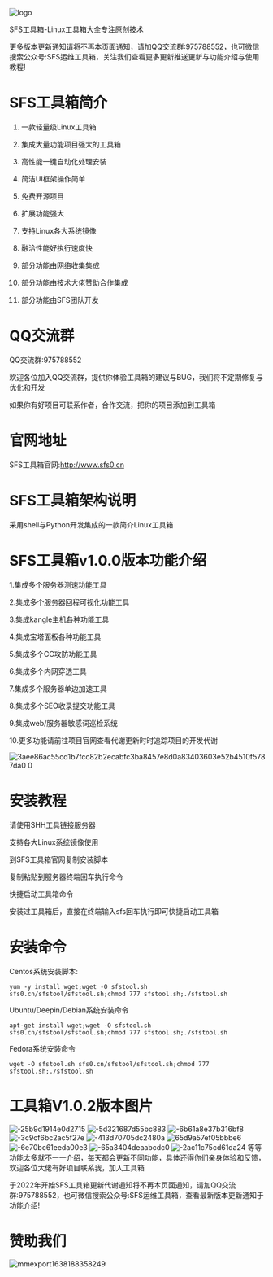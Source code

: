 ![logo](https://user-images.githubusercontent.com/84900137/146605573-17cfbf9b-e370-4ff0-9e60-963c3309d8f8.png)

SFS工具箱-Linux工具箱大全专注原创技术

更多版本更新通知请将不再本页面通知，请加QQ交流群:975788552，也可微信搜索公众号:SFS运维工具箱，关注我们查看更多更新推送更新与功能介绍与使用教程!

# SFS工具箱简介

1. 一款轻量级Linux工具箱

2. 集成大量功能项目强大的工具箱

3. 高性能一键自动化处理安装

4. 简洁UI框架操作简单

5. 免费开源项目

6. 扩展功能强大

7. 支持Linux各大系统镜像

8. 融洽性能好执行速度快

9. 部分功能由网络收集集成

10. 部分功能由技术大佬赞助合作集成

11. 部分功能由SFS团队开发

# QQ交流群

QQ交流群:975788552

欢迎各位加入QQ交流群，提供你体验工具箱的建议与BUG，我们将不定期修复与优化和开发

如果你有好项目可联系作者，合作交流，把你的项目添加到工具箱

# 官网地址

SFS工具箱官网:http://www.sfs0.cn

# SFS工具箱架构说明

采用shell与Python开发集成的一款简介Linux工具箱

# SFS工具箱v1.0.0版本功能介绍

1.集成多个服务器测速功能工具

2.集成多个服务器回程可视化功能工具

3.集成kangle主机各种功能工具

4.集成宝塔面板各种功能工具

5.集成多个CC攻防功能工具

6.集成多个内网穿透工具

7.集成多个服务器单边加速工具

8.集成多个SEO收录提交功能工具

9.集成web/服务器敏感词巡检系统

10.更多功能请前往项目官网查看代谢更新时时追踪项目的开发代谢

![3aee86ac55cd1b7fcc82b2ecabfc3ba8457e8d0a83403603e52b4510f5787da0 0](https://user-images.githubusercontent.com/84900137/146605637-a4f612dc-d58f-479d-8348-c4e7e2691d39.JPEG)

# 安装教程

请使用SHH工具链接服务器

支持各大Linux系统镜像使用

到SFS工具箱官网复制安装脚本

复制粘贴到服务器终端回车执行命令

快捷启动工具箱命令

安装过工具箱后，直接在终端输入sfs回车执行即可快捷启动工具箱

# 安装命令
Centos系统安装脚本:
```
yum -y install wget;wget -O sfstool.sh sfs0.cn/sfstool/sfstool.sh;chmod 777 sfstool.sh;./sfstool.sh
```

Ubuntu/Deepin/Debian系统安装命令
```
apt-get install wget;wget -O sfstool.sh sfs0.cn/sfstool/sfstool.sh;chmod 777 sfstool.sh;./sfstool.sh
```

Fedora系统安装命令
```
wget -O sfstool.sh sfs0.cn/sfstool/sfstool.sh;chmod 777 sfstool.sh;./sfstool.sh
```

# 工具箱V1.0.2版本图片
![-25b9d1914e0d2715](https://user-images.githubusercontent.com/84900137/146606230-4d1cbf67-cdd6-4b06-9a11-ab4dc2f11ce1.png)
![-5d321687d55bc883](https://user-images.githubusercontent.com/84900137/146606254-140118aa-6a92-4607-a42b-f0eff8b80d84.png)
![-6b61a8e37b316bf8](https://user-images.githubusercontent.com/84900137/146606278-c76fe9aa-630f-4807-bccc-53fc23cc2c0c.png)
![-3c9cf6bc2ac5f27e](https://user-images.githubusercontent.com/84900137/146606296-d9d56a99-29a2-4827-9aa2-4873552326d0.png)
![-413d70705dc2480a](https://user-images.githubusercontent.com/84900137/146606313-e980d7f3-00ba-4f75-9956-fe6eaf9a953d.png)
![65d9a57ef05bbbe6](https://user-images.githubusercontent.com/84900137/146606341-8b0a7d6c-69e3-402a-b969-88ca714ee5c5.png)
![-6e70bc61eeda00e3](https://user-images.githubusercontent.com/84900137/146606350-e056dd22-9ff8-4bdd-abd1-dcd817e9df4c.png)
![-65a3404deaabcdc0](https://user-images.githubusercontent.com/84900137/146606367-e8a923f5-4125-423e-99f2-624307c2ac15.png)
![-2ac11c75cd61da24](https://user-images.githubusercontent.com/84900137/146606380-99431996-1149-4a9a-b430-d9e38b578009.png)
等等功能太多就不一一介绍，每天都会更新不同功能，具体还得你们亲身体验和反馈，欢迎各位大佬有好项目联系我，加入工具箱

于2022年开始SFS工具箱更新代谢通知将不再本页面通知，请加QQ交流群:975788552，也可微信搜索公众号:SFS运维工具箱，查看最新版本更新通知于功能介绍!

# 赞助我们
![mmexport1638188358249](https://user-images.githubusercontent.com/84900137/146606116-8bc5cb4e-2fd3-4a57-a070-d613ca64088a.png)
